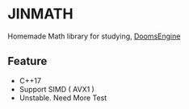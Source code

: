 # JINMATH

Homemade Math library for studying, [DoomsEngine](https://github.com/SungJJinKang/DoomsEngine)     

## Feature
- C++17
- Support SIMD ( AVX1 )
- Unstable. Need More Test

